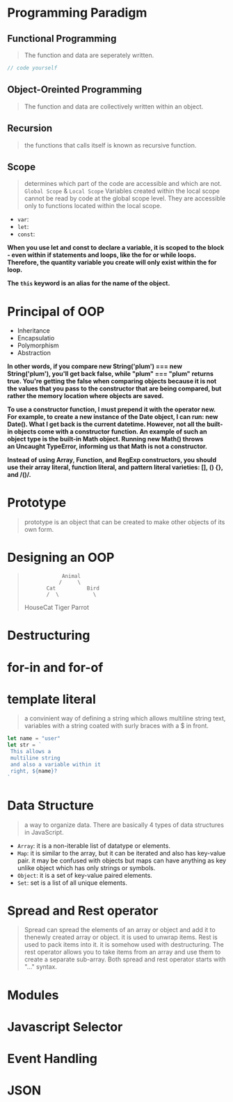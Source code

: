 # Programming Paradigm

## Functional Programming
> The function and data are seperately written.
```javascript
// code yourself
```


## Object-Oreinted Programming
> The function and data are collectively written within an object.


## Recursion
> the functions that calls itself is known as recursive function.

## Scope
> determines which part of the code are accessible and which are not. `Global Scope` & `Local Scope` 
> Variables created within the local scope cannot be read by code at the global scope level. They are accessible only to functions located within the local scope.  

* `var`:
* `let`:
* `const`:

**When you use let and const to declare a variable, it is scoped to the block - even within if statements and loops, like the for or while loops. Therefore, the quantity variable you create will only exist within the for loop.**

 **The `this` keyword is an alias for the name of the object.**


 # Principal of OOP

 * Inheritance
 * Encapsulatio
 * Polymorphism
 * Abstraction



 **In other words, if you compare new String('plum') === new String('plum'), you'll get back false, while "plum" === "plum" returns true. You're getting the false when comparing objects because it is not the values that you pass to the constructor that are being compared, but rather the memory location where objects are saved.**

 **To use a constructor function, I must prepend it with the operator new. For example, to create a new instance of the Date object, I can run: new Date(). What I get back is the current datetime. However, not all the built-in objects come with a constructor function. An example of such an object type is the built-in Math object. Running new Math() throws an Uncaught TypeError, informing us that Math is not a constructor.**

 **Instead of using Array, Function, and RegExp constructors, you should use their array literal, function literal, and pattern literal varieties: [], () {}, and /()/.**

 # Prototype
 > prototype is an object that can be created to make other objects of its own form.

 # Designing an OOP
>                 Animal
>                /     \
>            Cat          Bird
>            /  \           \
>    HouseCat   Tiger      Parrot


# Destructuring 

# for-in and for-of

# template literal
> a convinient way of defining a string which allows multiline string text, variables with a string coated with surly braces with a $ in front.
```js
let name = "user"
let str = `
 This allows a 
 multiline string 
 and also a variable within it
 right, ${name}?
`
```

# Data Structure
> a way to organize data. There are basically 4 types of data structures in JavaScript.
* `Array`: it is a non-iterable list of datatype or elements.
* `Map`: it is similar to the array, but it can be iterated and also has key-value pair. it may be confused with objects but maps can have anything as key unlike object which has only strings or symbols.
* `Object`: it is a set of key-value paired elements.
*  `Set`: set is a list of all unique elements.


# Spread and Rest operator
> Spread can spread the elements of an array or object and add it to thenewly created array or object. it is used to unwrap items.
> Rest is used to pack items into it. it is somehow used with destructuring. The rest operator allows you to take items from an array and use them to create a separate sub-array. 
> Both spread and rest operator starts with "..." syntax.



# Modules

# Javascript Selector

# Event Handling

# JSON